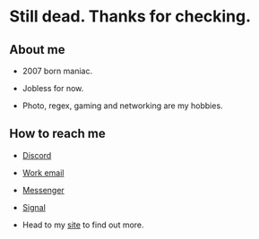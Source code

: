 # Still dead. Thanks for checking.

## About me

- 2007 born maniac.

- Jobless for now.

- Photo, regex, gaming and networking are my hobbies.

## How to reach me

- [Discord](https://discordapp.com/users/717255311060238387)

- [Work email](mailto:andy@aervnu.moe)

- [Messenger](https://facebook.com/aervnu)

- [Signal](https://signal.me/#eu/GzuQlUo5hWHjbngK7sIXAjiHMRavHLgoLA-K11mlXCSzI7DSszlI1ZbGpi8_suMp)

- Head to my [site](aervnu.moe) to find out more.
